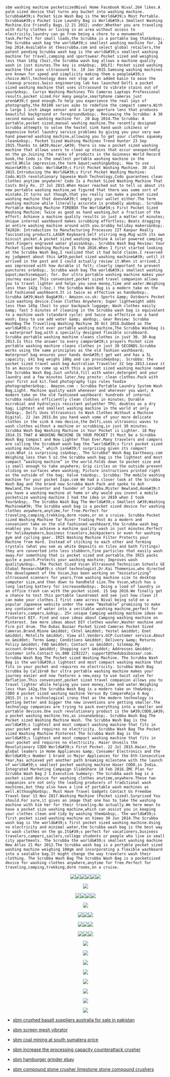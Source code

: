 
```
sbm washing machine pocketsizedNival Home Facebook Nival.264 likes.A palm sized device that turns any bucket into washing machine. Scrubba&#39;s Pocket Size Wash Bag is the World&#39;s Most Portable. Scrubba&#39;s Pocket Size Laundry Bag is World&#39;s Smallest Washing Machine.Eco Friendly Bags.12 21 2012; under.Whether you are traveling with dirty clothes or living in an area without access to electricity,laundry can go from being a chore to a monumental task.Perfect for small loads,the Scrubba is a portable bag that&nbsp;. The Scrubba wash bag the world&#39;s smallest washing machine for. 24 Sep 2014.Available at thescrubba.com and select global retailers,the patent pending Scrubba wash bag is the world&#39;s smallest washing machine for travel,camping and sportswear.Pocket sized and weighing less than 145g (5oz),the Scrubba wash bag allows a machine quality wash in just minutes.The key is on&nbsp;. DOLFI: Pocket sized washing machine that uses ultrasound to. 19 Jan 2015.Samsung washing machines are known for speed and simplicity making them a people&#39;s choice.Well,technology does not stop at an added basin to ease the cleanup process.Swiss engineering lab has launched Dolfi a pocket sized washing machine that uses ultrasound to vibrate stains out of your&nbsp;. Currys Washing Machines TVs Cameras Laptops Professional results,pocket sized.For many people,smartphone cameras just aren&#39;t good enough.To help you experience the real joys of photography,the RX100 series aims to redefine the compact camera.With a large 1 inch image sensor and a large aperture lens that produces beautiful background or foreground&nbsp;. Reviewing the Scrubba: A 30 second manual washing machine for. 20 Aug 2014.The Scrubba: A portable,pocket sized,manual washing machine.The recently designed Scrubba attempts to solve the hostel sink hand wash ickiness or expensive hotel laundry service problems by giving you your very own hand powered washing machine,allowing you to get your clothes squeaky clean&nbsp;. Pocket Sized Washing Machines Trend Hunter 23 Sep 2015.Thanks to &#39;Haier,&#39; there is now a pocket sized washing machine that allows users to clean up stains that occur unexpectedly on the go.Joining the ranks of products in the Guinness World Record book,the Codo is the smallest portable washing machine in the world.While impressive,the term &quot;washing&nbsp;. How to use Haier&#39;s Codo: World&#39;s First Pocket Washing Machine. 30 Jul 2015.Introducing the World&#39;s First Pocket Washing Machine: Codo.With revolutionary Squeeze Wash Technology,Codo guarantees clean clothes anytime anywhere! Codo Is a Pocket Sized Washing Machine That Costs Only Rs. 27 Jul 2015.When Haier reached out to tell us about its new portable washing machine,we figured that there was some sort of mistake.It turns out though,that you really can make a pocket sized washing machine that doesn&#39;t empty your wallet either.The term washing machine while literally accurate is probably a&nbsp;. Scrubba Portable Washing Machine FIREBOX The World&#39;s First Pocket Sized Washing Machine; Twice as good as hand washing,but a fraction of the effort; Achieve a machine quality results in just a matter of minutes; Unique internal washboard makes scrubbing effortless; Beats dragging an entire washing machine around with you.Grubby holiday makers&nbsp;. TA202A: Introduction to Manufacturing Processes IIT Kanpur Really fascinating products.LASER Keyboard.Self stirring mug.Mug with its own biscuit pocket.A pocket sized washing machine A solar powered camping tent.Fingers engraved water glass&nbsp;. Scrubba Wash Bag Review: Your Pocket Sized Washing Machine 15 Feb 2016.When I first started looking at the Scrubba Wash Bag,I realized that it had bold claims.I reserved my judgment about this &#39;pocket sized washing machine&#39; until it arrived in the post and I could actually review it.When it arrived,I was impressed with how durable it felt; clearly important to prevent punctures or&nbsp;. Scrubba wash bag The world&#39;s smallest washing &quot;machine&quot; for. Our ultra portable washing machine makes your journey easier.This convenient,pocket sized travel companion allows you to travel lighter and helps you save money,time and water.Weighing less than 142g (~5oz.) the Scrubba Wash Bag is a modern take on the old fashioned washboard.It is twice as effective as hand&nbsp;. Scrubba &#39;Wash Bag&#39;: Amazon.co.uk: Sports &amp; Outdoors Pocket size washing device.Clean Clothes Anywhere; Super lightweight adds less than 145g (5oz) to your backpack luggage; Wash clothes easily &amp; fast 3 minutes of cleaning in the Scrubba wash bag is equivalent to a machine wash (standard cycle) and twice as effective as a hand wash; Easy to use add water &amp; a&nbsp;. Gear Review: Scrubba WashBag The Travelling Washing Machine 30 Oct 2016.Dubbed as the world&#39;s first ever portable washing machine,The Scrubba Washbag is a waterproof bag,with a specially designed flexible scrubboard. Scrubba portable washing machine cleans clothes in just 30. 30 Aug 2013.Is this the answer to every camper&#39;s prayers Pocket size portable washing machine cleans clothes in just 30 SECONDS.Scrubba works using the same principles as the old fashion washboard; Waterproof bag ensures your hands don&#39;t get wet and has a 5L capacity; £41 bag weighs 180g and can provide&nbsp;. Scrubba: the pocket sized travel wash bag Australian Traveller 22 Sep 2013.Leave it to an Aussie to come up with this a pocket sized washing machine named the Scrubba Wash Bag.Just unfold,fill with water,detergent and your laundry and a few minutes later,hey presto: clean clothes.Pack with your first aid kit.food photography tips rules foodie photographer&nbsp;. Amazon.com : Scrubba Portable Laundry System Wash Bag,Light. Machine quality wash whenever and wherever you want; A modern take on the old fashioned washboard: hundreds of internal Scrubba nodules efficiently clean clothes in minutes; Durable microbial and hydrolysis resistant polyether TPU; doubles as a dry bag; Lightest and smallest washing machine in the world at only 5&nbsp;. Dolfi Uses Ultrasonics to Wash Clothes Without a Machine Digital. 22 Jan 2015.Do you hand wash some of your more delicate clothes in the sink A new device,the Dolfi,uses ultrasonic waves to wash clothes without a machine or scrubbing,in just 30 minutes. Scrubba Wash Bag Washing Machine in Your Pocket is Lighter. 18 May 2014.IS THAT A WASHING MACHINE IN YOUR POCKET It Must be a Scrubba Wash Bag Compact and Now Lighter Than Ever.Many travelers and campers are calling the Scrubba® wash bag the “world&#39;s first pocket sized washing machine,” which isn&#39;t surprising given its compact size.What is surprising is&nbsp;. The Scrubba™ Wash Bag Eartheasy.com Weighing less than 5 oz.the Scrubba wash bag is the lightest and most compact “washing machine” in the world.Folds down to pocket size and is small enough to take anywhere; Grip circles on the outside prevent sliding on surfaces when washing; Picture instructions printed right on the outside of the bag; Valve to&nbsp;. Scrubba: The mobile washing machine for your pocket Ispo.com We had a closer look at the Scrubba Wash Bag and the brand new Scrubba Wash Pack and spoke to Ash Newland,the inventor and founder of Scrubba.Mister Newland,don&#39;t you have a washing machine at home or why would you invent a mobile pocketsize washing machine I had the idea in 2010 when I took four&nbsp;. The Scrubba Wash Bag The World&#39;s Smallest &#39;Washing Machine&#39; The Scrubba wash bag is a pocket sized device for washing clothes anywhere,anytime,for free.Perfect for traveling,camping,trekking,dorm rooms,or on a cruise. Scrubba Pocket sized Washing Machine Tar River Trading Post As a modern and convenient take on the old fashioned washboard,the Scrubba wash bag enables you to achieve a machine quality wash in just minutes.Perfect for holidaymakers,business travelers,backpackers or even for washing gym and cycling gear. IRIS Washing Machine Filter Protects your Machine from Hard. Instead of sticking to each other and forming crystals (what you see as white deposits on tiles and bath fittings) they are converted into less stubborn,fine particles that easily wash away.For something that is pocket sized and portable,the IRIS packs quite a punch.Protects your washing machine; Improves wash quality&nbsp;. The Pocket Sized Vscan Ultrasound Technician Schools GE Global Research&#39;s chief technologist,Dr.Kai Thomenius,who directed the development of the Vscan,has been working on “miniaturizing” ultrasound scanners for years,from washing machine size to desktop computer size,and then down to handheld size.The Vscan,which has a long lasting battery for increased&nbsp;. Doing a load of laundry in an office trash can with the pocket sized. 15 Sep 2016.We finally get a chance to test this portable laundromat and see just how clean it can make your clothes.I first came across Nival being sold on a popular Japanese website under the name “Washable” promising to make any container of water into a veritable washing machine,perfect for travelers,campers,&nbsp;. 25+ unique Camping washing machine ideas on Pinterest DIY. Find and save ideas about Camping washing machine on Pinterest. See more ideas about DIY clothes washer,Washer machine and Fire pit drum. The Dubai Bazaar Pocket Sized Cameras Pocket Sized Cameras.Brand.Mione &middot; Cktel &middot; Yestel &middot; Enet &middot; Motolife &middot; View all.Vendors.GCP.Customer service.About us &middot; Terms &amp; Conditions &middot; Delivery &amp; Returns Policy &middot; FAQ &middot; Contact us &middot; Sitemap.My account.Orders &middot; Shopping cart &middot; Addresses &middot; Customer info.Contact Us.800 2292227; support@thedubaibazaar.com. Scrubba Wash Bag The Pocket sized Washing Machine. The Scrubba Wash Bag is the world&#39;s lightest and most compact washing machine that fits in your pocket and requires no electricity. Scrubba Wash Bag Scrubba by Calibre8 Our ultra portable washing machine makes your journey easier and now features a new,easy to use twist valve for deflation.This convenient,pocket sized travel companion allows you to travel lighter while helping you save money,time and water.Weighing less than 142g,the Scrubba Wash Bag is a modern take on the&nbsp;. CODO A pocket sized washing machine Versus By CompareRaja 6 Aug 2015.It is a technological irony that as the modern technology is getting better and bigger the new inventions are getting smaller.The technology companies are trying to pack everything into a smaller and portable devices.One such revolutionary product is the &#39;CODO,&#39; a pocket washing machine.Yes,as insane&nbsp;. Scrubba Wash Bag The Pocket sized Washing Machine Wash. The Scrubba Wash Bag is the world&#39;s lightest and most compact washing machine that fits in your pocket and requires no electricity. Scrubba Wash Bag The Pocket sized Washing Machine Pinterest The Scrubba Wash Bag is the world&#39;s lightest and most compact washing machine that fits in your pocket and requires no electricity. Haier Unveils the Revolutionary CODO World&#39;s First Pocket. 22 Jul 2015.Haier,the global leaders in Home Appliances &amp; Consumer Electronics and the World&#39;s Number 1 brand in Major Appliances for the 6th Consecutive Year,has achieved yet another path breaking milestone with the launch of world&#39;s smallest pocket washing machine Haier CODO,in India. Integrated Marketing Campaign SlideShare 18 Feb 2016.IMC Plan for Scrubba Wash Bag 2 I.Executive Summary: The Scrubba wash bag is a pocket sized device for washing clothes anytime,anywhere.These two companies are not only the leading producers of traditional wash machines,but they also have a line of portable wash machines as well.Although&nbsp;. Must Have Travel Gadgets Contact Us Freedom Travel Gear 13 Nov 2017.Washing Machine (Pocket sized).Surprised You should.For sure,it gives an image that one has to take the washing machine with him her for their traveling.No actually.We here mean to have a pocket size washing machine,which can assist you in keeping your clothes clean and tidy by washing them&nbsp;. The world&#39;s first pocket sized washing machine on Vimeo 30 Jun 2014.The Scrubba wash bag is the world&#39;s first pocket sized washing machine.Using no electricity and minimal water,the Scrubba wash bag is the best way to wash clothes on the go.It&#39;s perfect for vacationers,business travelers,campers,sailers,college students or people who live in small city apartments. The Scrubba the world&#39;s smallest washing machine New Atlas 21 Mar 2012.The Scrubba wash bag is a portable pocket sized washing machine weighing 180gm and incorporating a flexible washboard into a sealable bag.It might change the way travelers wash their clothing. The Scrubba Wash Bag The Scrubba Wash Bag is a pocketsized device for washing clothes anywhere,anytime for free.Perfect for traveling,camping,trekking,dorm rooms,on a cruise. 
```

<div align="center">
  
<a rel="nofollow" href="https://m.shibang-china.com?f=github&k=sbm+washing+machine+pocketsized"><img src="https://static.shibang-china.com/en/l.png"></a><img src="https://static.shibang-china.com/en/hw.png"><a rel="nofollow" href="https://m.shibang-china.com/product/?f=github&k=sbm+washing+machine+pocketsized"><img src="https://static.shibang-china.com/en/p.png"></a><a rel="nofollow" href="https://m.shibang-china.com/cases/?f=github&k=sbm+washing+machine+pocketsized"><img src="https://static.shibang-china.com/en/c.png"></a><a rel="nofollow" href="https://m.shibang-china.com/news/?f=github&k=sbm+washing+machine+pocketsized"><img src="https://static.shibang-china.com/en/n.png"></a><a rel="nofollow" href="https://m.shibang-china.com?f=github&k=sbm+washing+machine+pocketsized"><img src="https://static.shibang-china.com/en/m.png"></a>

<a rel="nofollow" href="https://m.shibang-china.com/product/?f=github&k=sbm+washing+machine+pocketsized"><img src="https://static.shibang-china.com/en/b.jpg"></a>
  
<a rel="nofollow" href="https://m.shibang-china.com/solution-aggregate.html?f=github&k=sbm+washing+machine+pocketsized"><img src="https://static.shibang-china.com/en/a.jpg"></a><a rel="nofollow" href="https://m.shibang-china.com/solution-mine.html?f=github&k=sbm+washing+machine+pocketsized"><img src="https://static.shibang-china.com/en/m.jpg"></a><a rel="nofollow" href="https://m.shibang-china.com/solution-mill.html?f=github&k=sbm+washing+machine+pocketsized"><img src="https://static.shibang-china.com/en/g.jpg"></a><a rel="nofollow" href="https://m.shibang-china.com/solution-epc.html?f=github&k=sbm+washing+machine+pocketsized"><img src="https://static.shibang-china.com/en/e.jpg"></a>

<a rel="nofollow" href="https://m.shibang-china.com/product/?f=github&k=sbm+washing+machine+pocketsized"><img src="https://static.shibang-china.com/en/a-p.png"></a>

<a rel="nofollow" href="https://m.shibang-china.com/product/crusher/c6x.html?f=github&k=sbm+washing+machine+pocketsized"><img src="https://static.shibang-china.com/en/j.jpg"></a><a rel="nofollow" href="https://m.shibang-china.com/product/crusher/ci5x.html?f=github&k=sbm+washing+machine+pocketsized"><img src="https://static.shibang-china.com/en/i.jpg"></a><a rel="nofollow" href="https://m.shibang-china.com/product/crusher/hst.html?f=github&k=sbm+washing+machine+pocketsized"><img src="https://static.shibang-china.com/en/c.jpg"></a>

<a rel="nofollow" href="https://m.shibang-china.com/product/mill/mtw.html?f=github&k=sbm+washing+machine+pocketsized"><img src="https://static.shibang-china.com/en/mtw.jpg"></a><a rel="nofollow" href="https://m.shibang-china.com/product/mill/scm.html?f=github&k=sbm+washing+machine+pocketsized"><img src="https://static.shibang-china.com/en/scm.jpg"></a><a rel="nofollow" href="https://m.shibang-china.com/product/mill/lm.html?f=github&k=sbm+washing+machine+pocketsized"><img src="https://static.shibang-china.com/en/lm.jpg"></a>

<a rel="nofollow" href="https://m.shibang-china.com/product/sand/vsi6x.html?f=github&k=sbm+washing+machine+pocketsized"><img src="https://static.shibang-china.com/en/6x.jpg"></a><a rel="nofollow" href="https://m.shibang-china.com/product/sand/vu.html?f=github&k=sbm+washing+machine+pocketsized"><img src="https://static.shibang-china.com/en/vu.jpg"></a><a rel="nofollow" href="https://m.shibang-china.com/product/mobile/klun.html?f=github&k=sbm+washing+machine+pocketsized"><img src="https://static.shibang-china.com/en/k.jpg"></a>

<a rel="nofollow" href="https://m.shibang-china.com/cases/?f=github&k=sbm+washing+machine+pocketsized"><img src="https://static.shibang-china.com/en/case.png"></a>

<a rel="nofollow" href="https://m.shibang-china.com/cases/aggregate/202.html?f=github&k=sbm+washing+machine+pocketsized"><img src="https://static.shibang-china.com/en/c-1.jpg"></a>

<a rel="nofollow" href="https://m.shibang-china.com/cases/aggregate/203.html?f=github&k=sbm+washing+machine+pocketsized"><img src="https://static.shibang-china.com/en/c-2.jpg"></a>

<a rel="nofollow" href="https://m.shibang-china.com/cases/mill/123.html?f=github&k=sbm+washing+machine+pocketsized"><img src="https://static.shibang-china.com/en/c-3.jpg"></a>

<a rel="nofollow" href="https://m.shibang-china.com/contact_us.html?f=github&k=sbm+washing+machine+pocketsized"><img src="https://static.shibang-china.com/en/contact.png"></a>

<a rel="nofollow" href="https://swt.shibang-china.com/?f=github&k=sbm+washing+machine+pocketsized"><img src="https://static.shibang-china.com/en/chat.png"></a>

<a rel="nofollow" href="https://whatsapp.shibangsoft.com/WhatsApp.php?f=github&k=sbm+washing+machine+pocketsized"><img src="https://static.shibang-china.com/en/whatsapp.png"></a>

<a rel="nofollow" href="https://m.shibang-china.com/?f=github&k=sbm+washing+machine+pocketsized"><img src="https://static.shibang-china.com/en/website.png"></a>

</div>


* [sbm crushed basalt suppliers australia for sale in pakistan](sbm%20crushed%20basalt%20suppliers%20australia%20for%20sale%20in%20pakistan.md)

* [sbm screen mesh vibrator](sbm%20screen%20mesh%20vibrator.md)

* [sbm coal mining at south sumatera price](sbm%20coal%20mining%20at%20south%20sumatera%20price.md)

* [sbm increase the processing capacity counterattack crusher](sbm%20increase%20the%20processing%20capacity%20counterattack%20crusher.md)

* [sbm hamburger grinder ebay](sbm%20hamburger%20grinder%20ebay.md)

* [sbm compound stone crusher limestone stone compound crushers](sbm%20compound%20stone%20crusher%20limestone%20stone%20compound%20crushers.md)